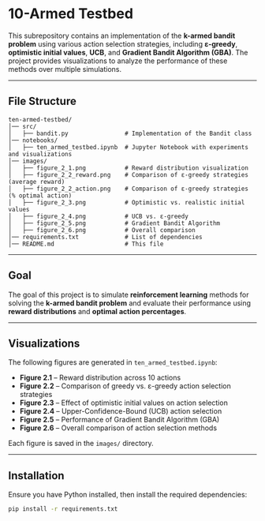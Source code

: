 # 10-Armed Testbed

This subrepository contains an implementation of the **k-armed bandit problem** using various action selection strategies, including **ε-greedy**, **optimistic initial values**, **UCB**, and **Gradient Bandit Algorithm (GBA)**. The project provides visualizations to analyze the performance of these methods over multiple simulations.

---

## File Structure  

```
ten-armed-testbed/
│── src/
│   ├── bandit.py                # Implementation of the Bandit class
│── notebooks/
│   ├── ten_armed_testbed.ipynb  # Jupyter Notebook with experiments and visualizations
│── images/
│   ├── figure_2_1.png           # Reward distribution visualization
│   ├── figure_2_2_reward.png    # Comparison of ε-greedy strategies (average reward)
│   ├── figure_2_2_action.png    # Comparison of ε-greedy strategies (% optimal action)
│   ├── figure_2_3.png           # Optimistic vs. realistic initial values
│   ├── figure_2_4.png           # UCB vs. ε-greedy
│   ├── figure_2_5.png           # Gradient Bandit Algorithm
│   ├── figure_2_6.png           # Overall comparison
│── requirements.txt             # List of dependencies
│── README.md                    # This file
```

---

## Goal  

The goal of this project is to simulate **reinforcement learning** methods for solving the **k-armed bandit problem** and evaluate their performance using **reward distributions** and **optimal action percentages**.

---

## Visualizations  

The following figures are generated in `ten_armed_testbed.ipynb`:

- **Figure 2.1** – Reward distribution across 10 actions  
- **Figure 2.2** – Comparison of greedy vs. ε-greedy action selection strategies  
- **Figure 2.3** – Effect of optimistic initial values on action selection  
- **Figure 2.4** – Upper-Confidence-Bound (UCB) action selection  
- **Figure 2.5** – Performance of Gradient Bandit Algorithm (GBA)  
- **Figure 2.6** – Overall comparison of action selection methods  

Each figure is saved in the `images/` directory.

---

## Installation  

Ensure you have Python installed, then install the required dependencies:

```bash
pip install -r requirements.txt
```

